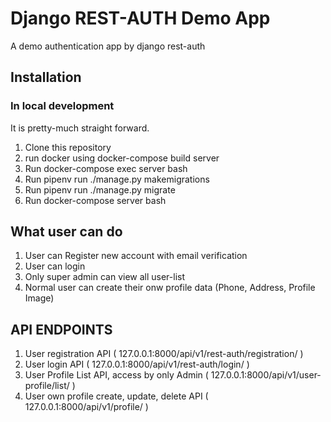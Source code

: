 # Django REST-AUTH Demo App
A demo authentication app by django rest-auth

## Installation

### In local development

It is pretty-much straight forward.

1. Clone this repository
2. run docker using docker-compose build server
3. Run docker-compose exec server bash
4. Run pipenv run ./manage.py makemigrations
5. Run pipenv run ./manage.py migrate
6. Run docker-compose server bash

## What user can do

1. User can Register new account with email verification
2. User can login 
3. Only super admin can view all user-list
4. Normal user can create their onw profile data (Phone, Address, Profile Image)

## API ENDPOINTS

1. User registration API ( 127.0.0.1:8000/api/v1/rest-auth/registration/ ) 
2. User login API ( 127.0.0.1:8000/api/v1/rest-auth/login/ ) 
3. User Profile List API, access by only Admin ( 127.0.0.1:8000/api/v1/user-profile/list/ ) 
4. User own profile create, update, delete API ( 127.0.0.1:8000/api/v1/profile/ ) 